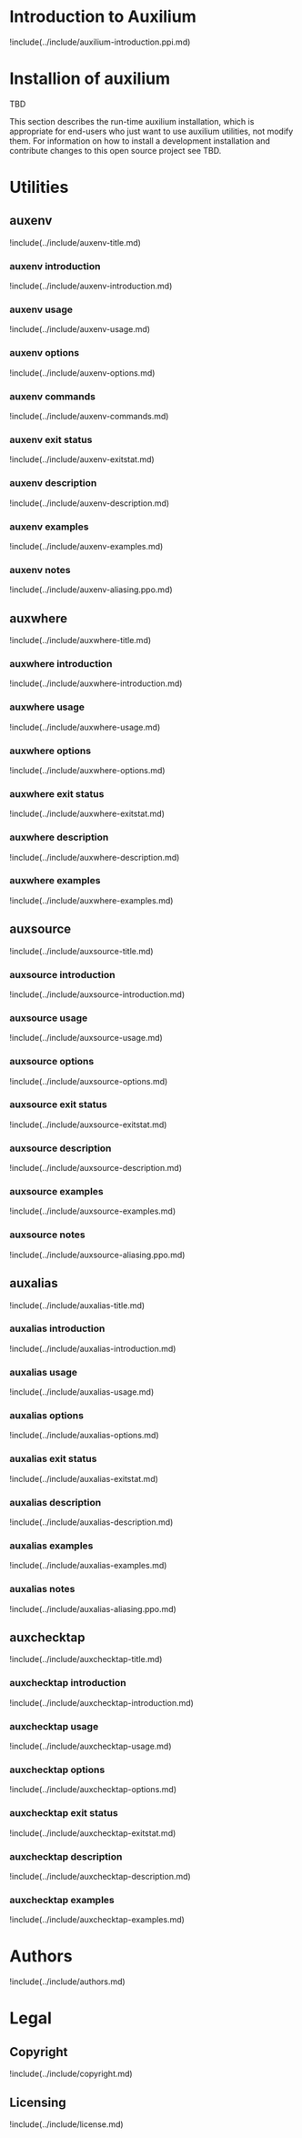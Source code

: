 # Introduction to Auxilium

!include(../include/auxilium-introduction.ppi.md)

# Installion of auxilium

TBD

This section describes the run-time auxilium installation, which is appropriate for end-users
who just want to use auxilium utilities, not modify them. For information on how
to install a development installation and contribute changes to this open source project
see TBD.

# Utilities

## auxenv

!include(../include/auxenv-title.md)

### auxenv introduction

!include(../include/auxenv-introduction.md)

### auxenv usage

!include(../include/auxenv-usage.md)

### auxenv options

!include(../include/auxenv-options.md)

### auxenv commands

!include(../include/auxenv-commands.md)

### auxenv exit status

!include(../include/auxenv-exitstat.md)

### auxenv description

!include(../include/auxenv-description.md)

### auxenv examples

!include(../include/auxenv-examples.md)

### auxenv notes

!include(../include/auxenv-aliasing.ppo.md)

## auxwhere

!include(../include/auxwhere-title.md)

### auxwhere introduction

!include(../include/auxwhere-introduction.md)

### auxwhere usage

!include(../include/auxwhere-usage.md)

### auxwhere options

!include(../include/auxwhere-options.md)

### auxwhere exit status

!include(../include/auxwhere-exitstat.md)

### auxwhere description

!include(../include/auxwhere-description.md)

### auxwhere examples

!include(../include/auxwhere-examples.md)

## auxsource

!include(../include/auxsource-title.md)

### auxsource introduction

!include(../include/auxsource-introduction.md)

### auxsource usage

!include(../include/auxsource-usage.md)

### auxsource options

!include(../include/auxsource-options.md)

### auxsource exit status

!include(../include/auxsource-exitstat.md)

### auxsource description

!include(../include/auxsource-description.md)

### auxsource examples

!include(../include/auxsource-examples.md)

### auxsource notes

!include(../include/auxsource-aliasing.ppo.md)

## auxalias

!include(../include/auxalias-title.md)

### auxalias introduction

!include(../include/auxalias-introduction.md)

### auxalias usage

!include(../include/auxalias-usage.md)

### auxalias options

!include(../include/auxalias-options.md)

### auxalias exit status

!include(../include/auxalias-exitstat.md)

### auxalias description

!include(../include/auxalias-description.md)

### auxalias examples

!include(../include/auxalias-examples.md)

### auxalias notes

!include(../include/auxalias-aliasing.ppo.md)

## auxchecktap

!include(../include/auxchecktap-title.md)

### auxchecktap introduction

!include(../include/auxchecktap-introduction.md)

### auxchecktap usage

!include(../include/auxchecktap-usage.md)

### auxchecktap options

!include(../include/auxchecktap-options.md)

### auxchecktap exit status

!include(../include/auxchecktap-exitstat.md)

### auxchecktap description

!include(../include/auxchecktap-description.md)

### auxchecktap examples

!include(../include/auxchecktap-examples.md)

# Authors

!include(../include/authors.md)

# Legal

## Copyright

!include(../include/copyright.md)

## Licensing

!include(../include/license.md)

